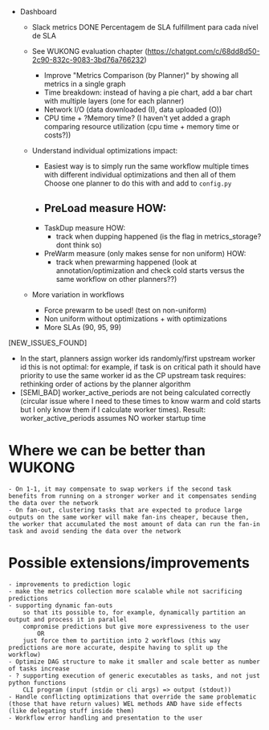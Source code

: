 - Dashboard
    - Slack metrics
        DONE Percentagem de SLA fulfillment para cada nível de SLA
    - See WUKONG evaluation chapter (https://chatgpt.com/c/68dd8d50-2c90-832c-9083-3bd76a766232)
        - Improve "Metrics Comparison (by Planner)" by showing all metrics in a single graph
        - Time breakdown: instead of having a pie chart, add a bar chart with multiple layers (one for each planner)
        - Network I/O (data downloaded (I), data uploaded (O))
        - CPU time + ?Memory time? (I haven't yet added a graph comparing resource utilization (cpu time + memory time or costs?))
    
    - Understand individual optimizations impact:
        - Easiest way is to simply run the same workflow multiple times with different individual optimizations and then all of them
            Choose one planner to do this with and add to `config.py`
        - PreLoad
            measure
            HOW:
            - 
        - TaskDup
            measure 
            HOW:
            - track when dupping happened (is the flag in metrics_storage? dont think so)
        - PreWarm
            measure (only makes sense for non uniform)
            HOW:
            - track when prewarming happened (look at annotation/optimization and check cold starts versus the same workflow on other planners??)
    
    - More variation in workflows
        - Force prewarm to be used! (test on non-uniform)
        - Non uniform without optimizations + with optimizations
        - More SLAs (90, 95, 99)

[NEW_ISSUES_FOUND]
- In the start, planners assign worker ids randomly/first upstream worker id
    this is not optimal: for example, if task is on critical path it should have priority to use the same worker id as the CP upstream task
    requires: rethinking order of actions by the planner algorithm
- [SEMI_BAD] worker_active_periods are not being calculated correctly (circular issue where I need to these times to know warm and cold starts but I only know them if I calculate worker times). Result: worker_active_periods assumes NO worker startup time

# Where we can be better than WUKONG
    - On 1-1, it may compensate to swap workers if the second task benefits from running on a stronger worker and it compensates sending the data over the network
    - On fan-out, clustering tasks that are expected to produce large outputs on the same worker will make fan-ins cheaper, because then, the worker that accumulated the most amount of data can run the fan-in task and avoid sending the data over the network

# Possible extensions/improvements
    - improvements to prediction logic
    - make the metrics collection more scalable while not sacrificing predictions
    - supporting dynamic fan-outs
        so that its possible to, for example, dynamically partition an output and process it in parallel
        compromise predictions but give more expressiveness to the user 
            OR
        just force them to partition into 2 workflows (this way predictions are more accurate, despite having to split up the workflow)
    - Optimize DAG structure to make it smaller and scale better as number of tasks increase
    - ? supporting execution of generic executables as tasks, and not just python functions
        CLI program (input (stdin or cli args) => output (stdout))
    - Handle conflicting optimizations that override the same problematic (those that have return values) WEL methods AND have side effects (like delegating stuff inside them)
    - Workflow error handling and presentation to the user